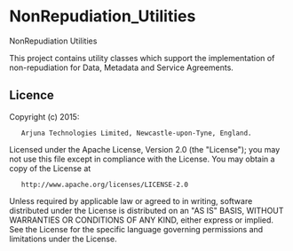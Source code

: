 # NonRepudiation_Utilities
NonRepudiation Utilities

This project contains utility classes which support the implementation of non-repudiation for Data, Metadata and Service Agreements.

Licence
-------

Copyright (c) 2015:
```
   Arjuna Technologies Limited, Newcastle-upon-Tyne, England.
```
   Licensed under the Apache License, Version 2.0 (the "License");
   you may not use this file except in compliance with the License.
   You may obtain a copy of the License at

       http://www.apache.org/licenses/LICENSE-2.0

   Unless required by applicable law or agreed to in writing, software
   distributed under the License is distributed on an "AS IS" BASIS,
   WITHOUT WARRANTIES OR CONDITIONS OF ANY KIND, either express or implied.
   See the License for the specific language governing permissions and
   limitations under the License.
